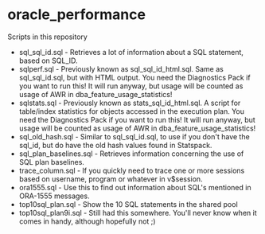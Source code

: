 oracle_performance
==================
Scripts in this repository

* sql_sql_id.sql - Retrieves a lot of information about a SQL statement, based on SQL_ID.
* sqlperf.sql - Previously known as sql_sql_id_html.sql. Same as sql_sql_id.sql, but with HTML output. You need the Diagnostics Pack if you want to run this! It will run anyway, but usage will be counted as usage of AWR in dba_feature_usage_statistics!
* sqlstats.sql - Previously known as stats_sql_id_html.sql. A script for table/index statistics for objects accessed in the execution plan. You need the Diagnostics Pack if you want to run this! It will run anyway, but usage will be counted as usage of AWR in dba_feature_usage_statistics!
* sql_old_hash.sql - Similar to sql_sql_id.sql, to use if you don't have the sql_id, but do have the old hash values found in Statspack.
* sql_plan_baselines.sql - Retrieves information concerning the use of SQL plan baselines.
* trace_column.sql - If you quickly need to trace one or more sessions based on username, program or whatever in v$session.
* ora1555.sql - Use this to find out information about SQL's mentioned in ORA-1555 messages.
* top10sql_plan.sql - Show the 10 SQL statements in the shared pool
* top10sql_plan9i.sql - Still had this somewhere. You'll never know when it comes in handy, although hopefully not ;)
